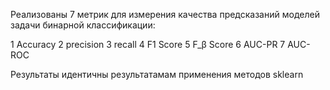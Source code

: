 Реализованы 7 метрик для измерения качества предсказаний моделей задачи бинарной классификации:

1 Accuracy
2 precision
3 recall
4 F1 Score
5 F_β Score
6 AUC-PR
7 AUC-ROC

Результаты идентичны результатамам применения методов sklearn
